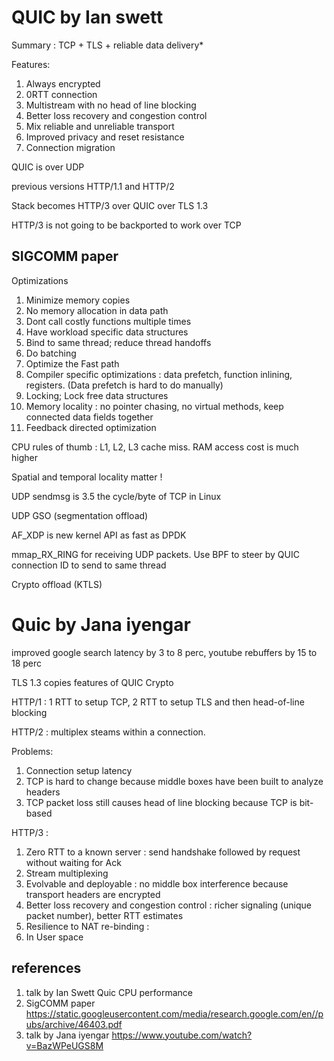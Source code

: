
# QUIC by Ian swett

Summary : TCP + TLS + reliable data delivery*

Features:
1. Always encrypted
1. 0RTT connection
1. Multistream with no head of line blocking
1. Better loss recovery and congestion control
1. Mix reliable and unreliable transport
1. Improved privacy and reset resistance
1. Connection migration

QUIC is over UDP

previous versions HTTP/1.1 and HTTP/2

Stack becomes HTTP/3 over QUIC over TLS 1.3

HTTP/3 is not going to be backported to work over TCP

## SIGCOMM paper

Optimizations

1. Minimize memory copies
1. No memory allocation in data path
1. Dont call costly functions multiple times
1. Have workload specific data structures
1. Bind to same thread; reduce thread handoffs
1. Do batching
1. Optimize the Fast path
1. Compiler specific optimizations : data prefetch, function inlining, registers.  (Data prefetch is hard to do manually)
1. Locking; Lock free data structures
1. Memory locality : no pointer chasing, no virtual methods, keep connected data fields together
1. Feedback directed optimization

CPU rules of thumb : L1, L2, L3 cache miss.  RAM access cost is much higher

Spatial and temporal locality matter !

UDP sendmsg is 3.5 the cycle/byte of TCP in Linux

UDP GSO (segmentation offload) 

AF_XDP is new kernel API as fast as DPDK

mmap_RX_RING for receiving UDP packets.  Use BPF to steer by QUIC connection ID to send to same thread

Crypto offload (KTLS)

# Quic by Jana iyengar

improved google search latency by 3 to 8 perc, youtube rebuffers by 15 to 18 perc

TLS 1.3 copies features of QUIC Crypto

HTTP/1 : 1 RTT to setup TCP, 2 RTT to setup TLS and then head-of-line blocking

HTTP/2 : multiplex steams within a connection.

Problems:
1. Connection setup latency
1. TCP is hard to change because middle boxes have been built to analyze headers
1. TCP packet loss still causes head of line blocking because TCP is bit-based

HTTP/3 :

1. Zero RTT to a known server : send handshake followed by request without waiting for Ack
1. Stream multiplexing
1. Evolvable and deployable : no middle box interference because transport headers are encrypted 
1. Better loss recovery and congestion control : richer signaling (unique packet number), better RTT estimates
1. Resilience to NAT re-binding : 
1. In User space


## references

1. talk by Ian Swett Quic CPU performance
1. SigCOMM paper https://static.googleusercontent.com/media/research.google.com/en//pubs/archive/46403.pdf
1. talk by Jana iyengar https://www.youtube.com/watch?v=BazWPeUGS8M

